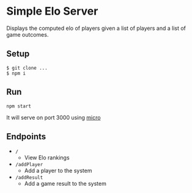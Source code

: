# Simple Elo Server

Displays the computed elo of players given a list of players and a list of game outcomes.

## Setup

```shell
$ git clone ...
$ npm i
```

## Run

`npm start`

It will serve on port 3000 using [micro](https://github.com/zeit/micro)

## Endpoints

* `/`
  * View Elo rankings
* `/addPlayer`
  * Add a player to the system
* `/addResult`
  * Add a game result to the system
